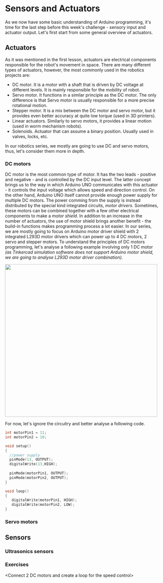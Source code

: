 # Sensors and Actuators

As we now have some basic understanding of Arduino programming, it's time for the last step before this week's challenge - sensory input and actuator output. Let's first start from some general overview of actuators.

## Actuators

As it was mentioned in the first lesson, actuators are electrical components responsible for the robot's movement in space. There are many different types of actuators, however, the most commonly used in the robotics projects are:
- DC motor. It is a motor with a shaft that is driven by DC voltage at different levels. It is mainly responsible for the mobility of robot.
- Servo motor. It functions in a similar principle as the DC motor. The only difference is that Servo motor is usually responsible for a more precise rotational motion.
- Stepper motor. It is a mix between the DC motor and servo motor, but it provides even better accuracy at quite low torque (used in 3D printers).
- Linear actuators. Similarly to servo motors, it provides a linear motion (used in worm mechanism robots).
- Solenoids. Actuator that can assume a binary position. Usually used in valves, locks, etc.

In our robotics series, we mostly are going to use DC and servo motors, thus, let's consider them more in depth.

### DC motors

DC motor is the most common type of motor. It has the two leads - positive and negative - and is controlled by the DC input level. The latter concept brings us to the way in which Arduino UNO communicates with this actuator - it controls the input voltage which allows speed and direction control. 
On the other hand, Arduino UNO itself cannot provide enough power supply for multiple DC motors. The power comming from the supply is instead distributed by the special kind integrated circuits, *motor drivers*. Sometimes, these motors can be combined together with a few other electrical components to make a *motor shield*. In addition to an increase in the number of actuators, the use of motor shield brings another benefit - the build-in functions makes programming process a lot easier. In our series, we are mostly going to focus on Arduino motor driver shield with 2 integrated L293D motor drivers which can power up to 4 DC motors, 2 servo and stepper motors. 
To understand the principles of DC motors programming, let's analyse a following example involving only 1 DC motor *(as Tinkercad simulation software does not support Arduino motor shield, we are going to analyse L293D motor driver combination).*

<img src = "https://csg.tinkercad.com/things/3ierCt4F3Uv/t725.png?rev=1520142661994824596&s=&v=1&type=circuits" width = "500">

For now, let's ignore the circuitry and better analyse a following code.
```c
int motorPin1 = 11;
int motorPin2 = 10;

void setup()
{
  //power supply
  pinMode(13, OUTPUT);
  digitalWrite(13,HIGH);
  
  pinMode(motorPin1, OUTPUT);
  pinMode(motorPin2, OUTPUT);
}

void loop()
{
   digitalWrite(motorPin1, HIGH);
   digitalWrite(motorPin2, LOW);
}
```

<Here insert the code for L293D motor driver. Explain about the init processes and so on>

### Servo motors

<Make a similar explanation using code example>

<Talk a bit about L293D and then about the motor shield we are going to be using. Add a separate section for people with the physical parts>

## Sensors

### Ultrasonics sensors


### Exercises

<Use keypad to control the speed of motor>

<Connect 2 DC motors and create a loop for the speed control>

<Ultrasonic sensor and piezo buzzer>
